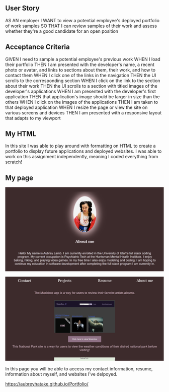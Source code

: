 
## User Story 

AS AN employer
I WANT to view a potential employee's deployed portfolio of work samples
SO THAT I can review samples of their work and assess whether they're a good candidate for an open position

## Acceptance Criteria 

GIVEN I need to sample a potential employee's previous work
WHEN I load their portfolio
THEN I am presented with the developer's name, a recent photo or avatar, and links to sections about them, their work, and how to contact them
WHEN I click one of the links in the navigation
THEN the UI scrolls to the corresponding section
WHEN I click on the link to the section about their work
THEN the UI scrolls to a section with titled images of the developer's applications
WHEN I am presented with the developer's first application
THEN that application's image should be larger in size than the others
WHEN I click on the images of the applications
THEN I am taken to that deployed application
WHEN I resize the page or view the site on various screens and devices
THEN I am presented with a responsive layout that adapts to my viewport

## My HTML 
 In this site I was able to play around with formatting on HTML to create a portfolio to display future applications and deployed websites. 
I was able to work on this assignment independently, meaning I coded everything from scratch! 

## My page 
![screenshot](<images/Screenshot 2023-06-19 161618.png>)

![screenshot2](<images/Screenshot 2023-06-19 161718.png>)


In this page you will be able to access my contact information, resume, information about myself, and websites I've delpoyed. 

https://aubreyhatake.github.io/Portfolio/

